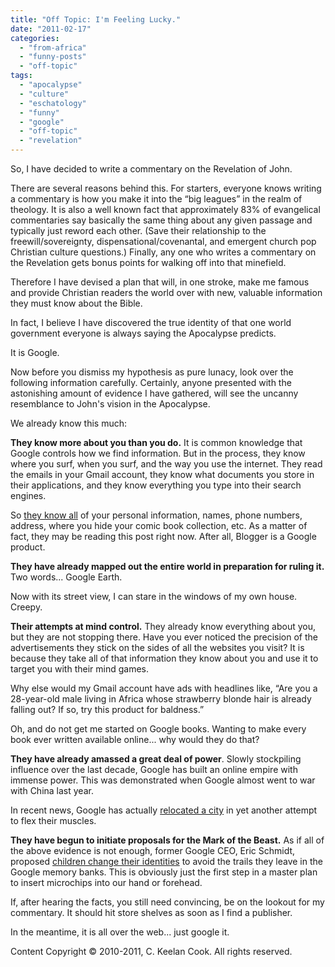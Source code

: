 ```yaml
---
title: "Off Topic: I'm Feeling Lucky."
date: "2011-02-17"
categories: 
  - "from-africa"
  - "funny-posts"
  - "off-topic"
tags: 
  - "apocalypse"
  - "culture"
  - "eschatology"
  - "funny"
  - "google"
  - "off-topic"
  - "revelation"
---
```


So, I have decided to write a commentary on the Revelation of John. 

There are several reasons behind this. For starters, everyone knows writing a commentary is how you make it into the “big leagues” in the realm of theology. It is also a well known fact that approximately 83% of evangelical commentaries say basically the same thing about any given passage and typically just reword each other. (Save their relationship to the freewill/sovereignty, dispensational/covenantal, and emergent church pop Christian culture questions.) Finally, any one who writes a commentary on the Revelation gets bonus points for walking off into that minefield.

Therefore I have devised a plan that will, in one stroke, make me famous and provide Christian readers the world over with new, valuable information they must know about the Bible.

In fact, I believe I have discovered the true identity of that one world government everyone is always saying the Apocalypse predicts.

It is Google.

Now before you dismiss my hypothesis as pure lunacy, look over the following information carefully. Certainly, anyone presented with the astonishing amount of evidence I have gathered, will see the uncanny resemblance to John's vision in the Apocalypse.

We already know this much:

**They know more about you than you do.** It is common knowledge that Google controls how we find information. But in the process, they know where you surf, when you surf, and the way you use the internet. They read the emails in your Gmail account, they know what documents you store in their applications, and they know everything you type into their search engines. 

So [they know all](http://www.computerworld.com/s/article/337791/What_Google_Knows_About_You) of your personal information, names, phone numbers, address, where you hide your comic book collection, etc. As a matter of fact, they may be reading this post right now. After all, Blogger is a Google product. 

**They have already mapped out the entire world in preparation for ruling it.** Two words... Google Earth.

Now with its street view, I can stare in the windows of my own house. Creepy.

**Their attempts at mind control.** They already know everything about you, but they are not stopping there. Have you ever noticed the precision of the advertisements they stick on the sides of all the websites you visit? It is because they take all of that information they know about you and use it to target you with their mind games.

Why else would my Gmail account have ads with headlines like, “Are you a 28-year-old male living in Africa whose strawberry blonde hair is already falling out? If so, try this product for baldness.”

Oh, and do not get me started on Google books. Wanting to make every book ever written available online... why would they do that?

**They have already amassed a great deal of power**. Slowly stockpiling influence over the last decade, Google has built an online empire with immense power. This was demonstrated when Google almost went to war with China last year.

In recent news, Google has actually [relocated a city](http://www.nbcmiami.com/news/local-beat/All-Powerful-Google-Erases-South-Florida-City-from-the-Earth-103306819.html) in yet another attempt to flex their muscles.

**They have begun to initiate proposals for the Mark of the Beast.** As if all of the above evidence is not enough, former Google CEO, Eric Schmidt, proposed [children change their identities](http://gawker.com/#!5614198) to avoid the trails they leave in the Google memory banks. This is obviously just the first step in a master plan to insert microchips into our hand or forehead.

If, after hearing the facts, you still need convincing, be on the lookout for my commentary. It should hit store shelves as soon as I find a publisher.

In the meantime, it is all over the web... just google it.

Content Copyright © 2010-2011, C. Keelan Cook. All rights reserved.
